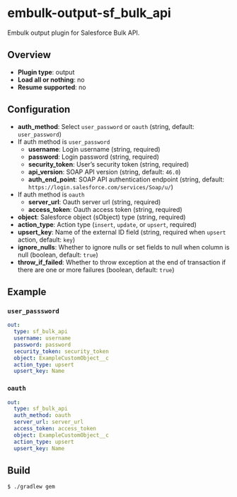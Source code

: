 # embulk-output-sf_bulk_api

Embulk output plugin for Salesforce Bulk API.

## Overview

* **Plugin type**: output
* **Load all or nothing**: no
* **Resume supported**: no

## Configuration

- **auth_method**: Select `user_password` or `oauth` (string, default: `user_password`)
- If auth method is `user_password`
  - **username**: Login username (string, required)
  - **password**: Login password (string, required)
  - **security_token**: User’s security token (string, required)
  - **api_version**: SOAP API version (string, default: `46.0`)
  - **auth_end_point**: SOAP API authentication endpoint (string, default: `https://login.salesforce.com/services/Soap/u/`)
- If auth method is `oauth`
  - **server_url**: Oauth server url (string, required)
  - **access_token**: Oauth access token (string, required)
- **object**: Salesforce object (sObject) type (string, required)
- **action_type**: Action type (`insert`, `update`, or `upsert`, required)
- **upsert_key**: Name of the external ID field (string, required when `upsert` action, default: `key`)
- **ignore_nulls**: Whether to ignore nulls or set fields to null when column is null (boolean, default: `true`)
- **throw_if_failed**: Whether to throw exception at the end of transaction if there are one or more failures (boolean, default: `true`)

## Example

### `user_passsword`
```yaml
out:
  type: sf_bulk_api
  username: username
  password: password
  security_token: security_token
  object: ExampleCustomObject__c
  action_type: upsert
  upsert_key: Name
```

### `oauth`
```yaml
out:
  type: sf_bulk_api
  auth_method: oauth
  server_url: server_url
  access_token: access_token
  object: ExampleCustomObject__c
  action_type: upsert
  upsert_key: Name
```

## Build

```
$ ./gradlew gem
```
